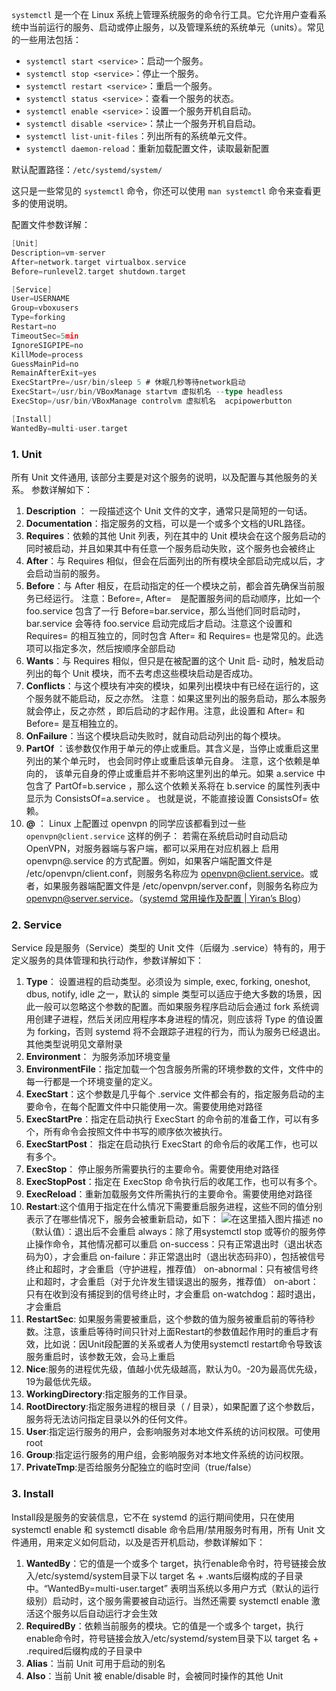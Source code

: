 `systemctl` 是一个在 Linux 系统上管理系统服务的命令行工具。它允许用户查看系统中当前运行的服务、启动或停止服务，以及管理系统的系统单元（units）。常见的一些用法包括：

- `systemctl start <service>`：启动一个服务。
- `systemctl stop <service>`：停止一个服务。
- `systemctl restart <service>`：重启一个服务。
- `systemctl status <service>`：查看一个服务的状态。
- `systemctl enable <service>`：设置一个服务开机自启动。
- `systemctl disable <service>`：禁止一个服务开机自启动。
- `systemctl list-unit-files`：列出所有的系统单元文件。
- `systemctl daemon-reload`：重新加载配置文件，读取最新配置

默认配置路径：`/etc/systemd/system/`

这只是一些常见的 `systemctl` 命令，你还可以使用 `man systemctl` 命令来查看更多的使用说明。



配置文件参数详解：

```Go
[Unit]
Description=vm-server
After=network.target virtualbox.service
Before=runlevel2.target shutdown.target

[Service]
User=USERNAME
Group=vboxusers
Type=forking
Restart=no
TimeoutSec=5min
IgnoreSIGPIPE=no
KillMode=process
GuessMainPid=no
RemainAfterExit=yes
ExecStartPre=/usr/bin/sleep 5 # 休眠几秒等待network启动
ExecStart=/usr/bin/VBoxManage startvm 虚拟机名 --type headless
ExecStop=/usr/bin/VBoxManage controlvm 虚拟机名  acpipowerbutton

[Install]
WantedBy=multi-user.target
```

### 1. Unit

所有 Unit 文件通用, 该部分主要是对这个服务的说明，以及配置与其他服务的关系。
参数详解如下：

1. **Description** ： 一段描述这个 Unit 文件的文字，通常只是简短的一句话。
2. **Documentation**：指定服务的文档，可以是一个或多个文档的URL路径。
3. **Requires**：依赖的其他 Unit 列表，列在其中的 Unit 模块会在这个服务启动的同时被启动，并且如果其中有任意一个服务启动失败，这个服务也会被终止
4. **After**：与 Requires 相似，但会在后面列出的所有模块全部启动完成以后，才会启动当前的服务。
5. **Before**：与 After 相反，在启动指定的任一个模块之前，都会首先确保当前服务已经运行。
   注意：Before=, After=　是配置服务间的启动顺序，比如一个 foo.service 包含了一行 Before=bar.service，那么当他们同时启动时，bar.service 会等待 foo.service 启动完成后才启动。注意这个设置和 Requires= 的相互独立的，同时包含 After= 和 Requires= 也是常见的。此选项可以指定多次，然后按顺序全部启动
6. **Wants**：与 Requires 相似，但只是在被配置的这个 Unit 启- 动时，触发启动列出的每个 Unit 模块，而不去考虑这些模块启动是否成功。
7. **Conflicts**：与这个模块有冲突的模块，如果列出模块中有已经在运行的，这个服务就不能启动，反之亦然。
   注意：如果这里列出的服务启动，那么本服务就会停止，反之亦然 ，即后启动的才起作用。注意，此设置和 After= 和 Before= 是互相独立的。
8. **OnFailure**：当这个模块启动失败时，就自动启动列出的每个模块。
9. **PartOf** ：该参数仅作用于单元的停止或重启。其含义是，当停止或重启这里列出的某个单元时， 也会同时停止或重启该单元自身。 注意，这个依赖是单向的， 该单元自身的停止或重启并不影响这里列出的单元。如果 a.service 中包含了 PartOf=b.service ，那么这个依赖关系将在 b.service 的属性列表中显示为 ConsistsOf=a.service 。 也就是说，不能直接设置 ConsistsOf= 依赖。
10. **@** ： Linux 上配置过 openvpn 的同学应该都看到过一些 `openvpn@client.service` 这样的例子：
    若需在系统启动时自动启动 OpenVPN，对服务器端与客户端，都可以采用在对应机器上 启用 openvpn@.service 的方式配置。例如，如果客户端配置文件是 /etc/openvpn/client.conf，则服务名称应为 openvpn@client.service。或者，如果服务器端配置文件是 /etc/openvpn/server.conf，则服务名称应为 openvpn@server.service。（[systemd 常用操作及配置 | Yiran’s Blog](https://zdyxry.github.io/2020/03/06/systemd-常用操作及配置/)）

### 2. Service

Service 段是服务（Service）类型的 Unit 文件（后缀为 .service）特有的，用于定义服务的具体管理和执行动作，参数详解如下：

1. **Type**：
   设置进程的启动类型。必须设为 simple, exec, forking, oneshot, dbus, notify, idle 之一，默认的 simple 类型可以适应于绝大多数的场景，因此一般可以忽略这个参数的配置。而如果服务程序启动后会通过 fork 系统调用创建子进程，然后关闭应用程序本身进程的情况，则应该将 Type 的值设置为 forking，否则 systemd 将不会跟踪子进程的行为，而认为服务已经退出。其他类型说明见文章附录
2. **Environment**： 为服务添加环境变量
3. **EnvironmentFile**：指定加载一个包含服务所需的环境参数的文件，文件中的每一行都是一个环境变量的定义。
4. **ExecStart**：这个参数是几乎每个 .service 文件都会有的，指定服务启动的主要命令，在每个配置文件中只能使用一次。需要使用绝对路径
5. **ExecStartPre**：指定在启动执行 ExecStart 的命令前的准备工作，可以有多个，所有命令会按照文件中书写的顺序依次被执行。
6. **ExecStartPost**： 指定在启动执行 ExecStart 的命令后的收尾工作，也可以有多个。
7. **ExecStop**： 停止服务所需要执行的主要命令。需要使用绝对路径
8. **ExecStopPost**：指定在 ExecStop 命令执行后的收尾工作，也可以有多个。
9. **ExecReload**：重新加载服务文件所需执行的主要命令。需要使用绝对路径
10. **Restart**:这个值用于指定在什么情况下需要重启服务进程，这些不同的值分别表示了在哪些情况下，服务会被重新启动，如下：
    ![在这里插入图片描述](https://img-blog.csdnimg.cn/2e41d96ddf7c4b15b200d39a74eb90c6.png)
    no（默认值）：退出后不会重启
    always：除了用systemctl stop 或等价的服务停止操作命令，其他情况都可以重启
    on-success：只有正常退出时（退出状态码为0），才会重启
    on-failure：非正常退出时（退出状态码非0），包括被信号终止和超时，才会重启（守护进程，推荐值）
    on-abnormal：只有被信号终止和超时，才会重启（对于允许发生错误退出的服务，推荐值）
    on-abort：只有在收到没有捕捉到的信号终止时，才会重启
    on-watchdog：超时退出，才会重启
11. **RestartSec**: 如果服务需要被重启，这个参数的值为服务被重启前的等待秒数。注意，该重启等待时间只针对上面Restart的参数值起作用时的重启才有效，比如说：因Unit段配置的关系或者人为使用systemctl restart命令导致该服务重启时，该参数无效，会马上重启
12. **Nice**:服务的进程优先级，值越小优先级越高，默认为0。-20为最高优先级，19为最低优先级。
13. **WorkingDirectory**:指定服务的工作目录。
14. **RootDirectory**:指定服务进程的根目录（ / 目录），如果配置了这个参数后，服务将无法访问指定目录以外的任何文件。
15. **User**:指定运行服务的用户，会影响服务对本地文件系统的访问权限。可使用root
16. **Group**:指定运行服务的用户组，会影响服务对本地文件系统的访问权限。
17. **PrivateTmp**:是否给服务分配独立的临时空间（true/false）

### 3. Install

Install段是服务的安装信息，它不在 systemd 的运行期间使用，只在使用 systemctl enable 和 systemctl disable 命令启用/禁用服务时有用，所有 Unit 文件通用，用来定义如何启动，以及是否开机启动，参数详解如下：

1. **WantedBy**：它的值是一个或多个 target，执行enable命令时，符号链接会放入/etc/systemd/system目录下以
   target 名 + .wants后缀构成的子目录中。“WantedBy=multi-user.target” 表明当系统以多用户方式（默认的运行级别）启动时，这个服务需要被自动运行。当然还需要 systemctl enable 激活这个服务以后自动运行才会生效
2. **RequiredBy**：依赖当前服务的模块。它的值是一个或多个 target，执行enable命令时，符号链接会放入/etc/systemd/system目录下以 target 名 + .required后缀构成的子目录中
3. **Alias**：当前 Unit 可用于启动的别名
4. **Also**：当前 Unit 被 enable/disable 时，会被同时操作的其他 Unit